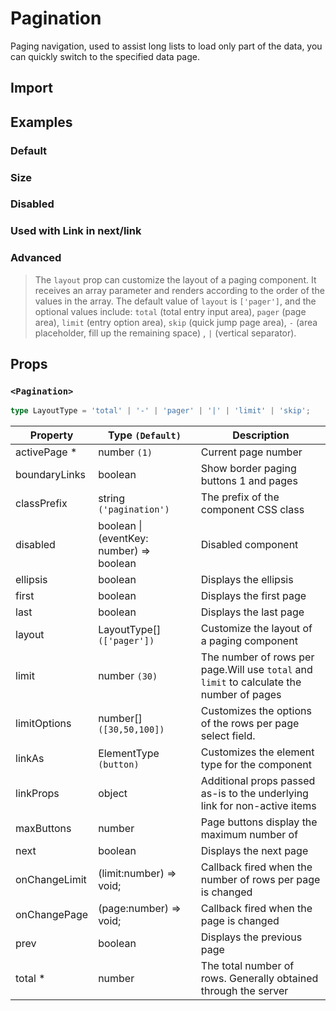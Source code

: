 # Pagination

Paging navigation, used to assist long lists to load only part of the data, you can quickly switch to the specified data page.

## Import

<!--{include:(components/pagination/fragments/import.md)}-->

## Examples

### Default

<!--{include:`basic.md`}-->

### Size

<!--{include:`size.md`}-->

### Disabled

<!--{include:`disabled.md`}-->

### Used with Link in next/link

<!--{include:`with-router.md`}-->

### Advanced

> The `layout` prop can customize the layout of a paging component. It receives an array parameter and renders according to the order of the values in the array. The default value of `layout` is `['pager']`, and the optional values include: `total` (total entry input area), `pager` (page area), `limit` (entry option area), `skip` (quick jump page area), `-` (area placeholder, fill up the remaining space) , `|` (vertical separator).

<!--{include:`advanced.md`}-->

## Props

### `<Pagination>`

```ts
type LayoutType = 'total' | '-' | 'pager' | '|' | 'limit' | 'skip';
```

| Property      | Type `(Default)`                             | Description                                                                               |
| ------------- | -------------------------------------------- | ----------------------------------------------------------------------------------------- |
| activePage \* | number `(1)`                                 | Current page number                                                                       |
| boundaryLinks | boolean                                      | Show border paging buttons 1 and pages                                                    |
| classPrefix   | string `('pagination')`                      | The prefix of the component CSS class                                                     |
| disabled      | boolean &#124; (eventKey: number) => boolean | Disabled component                                                                        |
| ellipsis      | boolean                                      | Displays the ellipsis                                                                     |
| first         | boolean                                      | Displays the first page                                                                   |
| last          | boolean                                      | Displays the last page                                                                    |
| layout        | LayoutType[] `(['pager'])`                   | Customize the layout of a paging component                                                |
| limit         | number `(30)`                                | The number of rows per page.Will use `total` and `limit` to calculate the number of pages |
| limitOptions  | number[] `([30,50,100])`                     | Customizes the options of the rows per page select field.                                 |
| linkAs        | ElementType `(button)`                       | Customizes the element type for the component                                             |
| linkProps     | object                                       | Additional props passed as-is to the underlying link for non-active items                 |
| maxButtons    | number                                       | Page buttons display the maximum number of                                                |
| next          | boolean                                      | Displays the next page                                                                    |
| onChangeLimit | (limit:number) => void;                      | Callback fired when the number of rows per page is changed                                |
| onChangePage  | (page:number) => void;                       | Callback fired when the page is changed                                                   |
| prev          | boolean                                      | Displays the previous page                                                                |
| total \*      | number                                       | The total number of rows. Generally obtained through the server                           |
